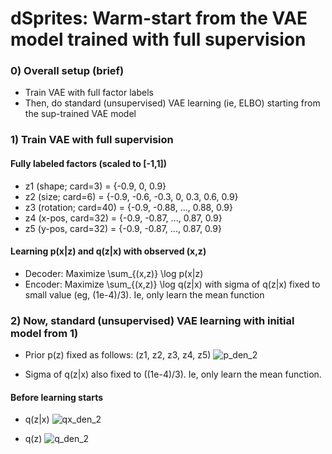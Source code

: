# dSprites: Warm-start from the VAE model trained with full supervision

### 0) Overall setup (brief)

- Train VAE with full factor labels
- Then, do standard (unsupervised) VAE learning (ie, ELBO) starting from the sup-trained VAE model


### 1) Train VAE with full supervision

#### Fully labeled factors (scaled to [-1,1])
- z1 (shape; card=3) = {-0.9, 0, 0.9}
- z2 (size; card=6) = {-0.9, -0.6, -0.3, 0, 0.3, 0.6, 0.9}
- z3 (rotation; card=40) = {-0.9, -0.88, ..., 0.88, 0.9}
- z4 (x-pos, card=32) = {-0.9, -0.87, ..., 0.87, 0.9}
- z5 (y-pos, card=32) = {-0.9, -0.87, ..., 0.87, 0.9}

#### Learning p(x|z) and q(z|x) with observed (x,z)
- Decoder: Maximize \sum_{(x,z)} \log p(x|z) 
- Encoder: Maximize \sum_{(x,z)} \log q(z|x) with sigma of q(z|x) fixed to small value (eg, (1e-4)/3). Ie, only learn the mean function


### 2) Now, standard (unsupervised) VAE learning with initial model from 1)

- Prior p(z) fixed as follows: (z1, z2, z3, z4, z5)
![p_den_2](https://user-images.githubusercontent.com/44901665/57574468-8976e200-7431-11e9-886c-71b9f98df049.jpg)

- Sigma of q(z|x) also fixed to ((1e-4)/3). Ie, only learn the mean function.

#### Before learning starts

- q(z|x)
![qx_den_2](https://user-images.githubusercontent.com/44901665/57574498-f8ecd180-7431-11e9-8ba3-ea06d063a113.jpg)

- q(z)
![q_den_2](https://user-images.githubusercontent.com/44901665/57574489-d490f500-7431-11e9-8daa-9d87a301cdac.jpg)




